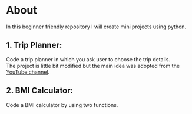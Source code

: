 # About
In this beginner friendly repository I will create mini projects using python.

## 1. Trip Planner:
Code a trip planner in which you ask user to choose the trip details.  
The project is little bit modified but the main idea was adopted from the [YouTube channel](https://www.youtube.com/@codewithjoshoffical).

## 2. BMI Calculator:
Code a BMI calculator by using two functions.
